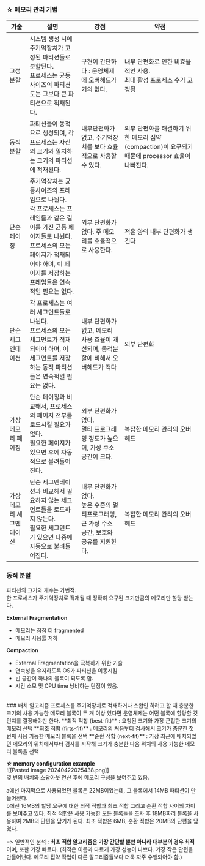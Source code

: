 ### ☆ 메모리 관리 기법
| **기술**        | **설명**                                                                                                                        | **강점**                                                    | **약점**                                                           |
| ------------- | ----------------------------------------------------------------------------------------------------------------------------- | --------------------------------------------------------- | ---------------------------------------------------------------- |
| 고정 분할         | 시스템 생성 시에 주기억장치가 고정된 파티션들로 분할된다.<br/>프로세스는 균등사이즈의 파티션 도는 그보다 큰 파티션으로 적재된다.                                                    | 구현이 간단하다 : 운영체제에 오버헤드가 거의 없다.                             | 내부 단편화로 인한 비효율적인 사용.<br/>최대 활성 프로세스 수가 고정됨                       |
| 동적 분할         | 파티션들이 동적으로 생성되며, 각 프로세스는 자신의 크기와 일치하는 크기의 파티션에 적재된다.                                                                          | 내부단편화가 없고, 주기억장치를 보다 효율적으로 사용할 수 있다.                      | 외부 단편화를 해결하기 위한 메모리 집약(compaction)이 요구되기 때문에 processor 효율이 나빠진다. |
| 단순 페이징        | 주기억장치는 균등사이즈의 프레임으로 나뉜다.<br/>각 프로세스는 프레임들과 같은 길이를 가진 균등 페이지들로 나뉜다.<br/>프로세스의 모든 페이지가 적재되어야 하며, 이 페이지를 저장하는 프레임들은 연속적일 필요는 없다. | 외부 단편화가 없다. 주 메모리를 효율적으로 사용한다.                            | 적은 양의 내부 단편화가 생긴다                                                |
| 단순 세그멘테이션     | 각 프로세스는 여러 세그먼트들로 나뉜다.<br/>프로세스의 모든 세그먼트가 적재되어야 하며, 이 세그먼트를 저장하는 동적 파티션들은 연속적일 필요는 없다.                                        | 내부 단편화가 없고, 메모리 사용 효율이 개선되며, 동적분할에 비해서 오버헤드가 적다           | 외부 단편화                                                           |
| 가상 메모리 페이징    | 단순 페이징과 비교해서, 프로세스의 페이지 전부를 로드시킬 필요가 없다. <br/>필요한 페이지가 있으면 후에 자동적으로 불려들어진다.                                                   | 외부 단편화가 없다.<br/>멀티 프로그래밍 정도가 높으며, 가상 주소 공간이 크다.           | 복잡한 메모리 관리의 오버헤드                                                 |
| 가상 메모리 세그멘테이션 | 단순 세그멘테이션과 비교해서 필요하지 않는 세그먼트들을 로드하지 않는다.<br/>필요한 세그먼트가 있으면 나중에 자동으로 불려들어진다.                                                   | 내부 단편화가 없다.<br/>높은 수준의 멀티프로그래밍, 큰 가상 주소 공간, 보호와 공유를 지원한다. | 복잡한 메모리 관리의 오버헤드                                                 |


### 동적 분할
파티션의 크기와 개수는 가변적.   
한 프로세스가 주기억장치로 적재될 때 정확히 요구된 크기만큼의 메모리만 할당 받는다.   

**External Fragmentation**
- 메모리는 점점 더 fragmented
- 메모리 사용률 저하

**Compaction**
- External Fragmentation을 극복하기 위한 기술
- 연속성을 유지하도록 OS가 파티션을 이동시킴
- 빈 공간이 하나의 블록이 되도록 함. 
- 시간  소모 및 CPU time 낭비하는 단점이 있음.
<br>
### 배치 알고리즘
프로세스를 주기억장치로 적재하거나 스왑인 하려고 할 때 충분한 크기의 사용 가능한 메모리 블록이 두 개 이상 있다면 운영체제는 어떤 블록에 할당할 것인지를 결정해야만 한다.   
**최적 적합 (best-fit)** : 요청된 크기와 가장 근접한 크기의 메모리 선택
**최조 적합 (firts-fit)** :  메모리의 처음부터 검사해서 크기가 충분한 첫 번째 사용 가능한 메모리 블록을 선택
**순환 적합 (next-fit)** : 가장 최근에 배치되었던 메모리의 위치에서부터 검사를 시작해 크기가 충분한 다음 위치의 사용 가능한 메모리 블록을 선택

**☆ memory configuration example**   
![[Pasted image 20240422025438.png]]   
몇 번의 배치와 스왑아웃 연산 후에 메모리 구성을 보여주고 있음.   

a에선 마지막으로 사용되었던 블록은 22MB이었는데, 그 블록에서 14MB 파티션이 만들어졌다.    
b에선 16MB의 할당 요구에 대한 최적 적합과 최초 적합 그리고 순환 적합 사이의 차이를 보여주고 있다. 최적 적합은 사용 가능한 모든 블록들을 조사 후 18MB짜리 블록을 사용하여 2MB의 단편을 담기게 된다. 최초 적합은 6MB, 순환 적합은 20MB의 단편을 담겼다.   

=> 일반적인 분석 : **최초 적합 알고리즘은 가장 간단할 뿐만 아니라 대부분의 경우 최적**이며, 또한 가장 빠르다. (최적은 이름과 다르게 가장 성능이 나쁘다. 가장 작은 단편을 만들어낸다. 메모리 집약 작업이 다른 알고리즘들보다 더욱 자주 수행되어야 함.)

